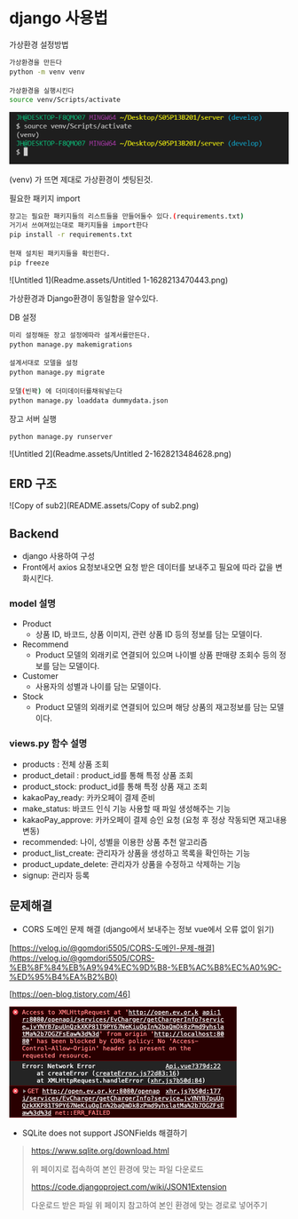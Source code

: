 # django 사용법

가상환경 설정방법 

```bash
가상환경을 만든다
python -m venv venv

가상환경을 실행시킨다
source venv/Scripts/activate
```

![Untitled](Readme.assets/Untitled-1628213460255.png)

(venv) 가 뜨면 제대로 가상환경이 셋팅된것.

필요한 패키지 import

```bash
장고는 필요한 패키지들의 리스트들을 만들어둘수 있다.(requirements.txt)
거기서 쓰여져있는대로 패키지들을 import한다
pip install -r requirements.txt

현재 설치된 패키지들을 확인한다.
pip freeze
```

![Untitled 1](Readme.assets/Untitled 1-1628213470443.png)

가상환경과 Django환경이 동일함을 알수있다.

DB 설정

```bash
미리 설정해둔 장고 설정에따라 설계서를만든다.
python manage.py makemigrations

설계서대로 모델을 설정
python manage.py migrate

모델(빈꽉) 에 더미데이터를채워넣는다
python manage.py loaddata dummydata.json
```

장고 서버 실행

```bash
python manage.py runserver
```

![Untitled 2](Readme.assets/Untitled 2-1628213484628.png)



## ERD 구조

![Copy of sub2](README.assets/Copy of sub2.png)



## Backend

* django 사용하여 구성
* Front에서 axios 요청보내오면 요청 받은 데이터를 보내주고 필요에 따라 값을 변화시킨다. 



### model 설명 

* Product
  * 상품 ID, 바코드, 상품 이미지, 관련 상품 ID 등의 정보를 담는 모델이다.
* Recommend
  * Product 모델의 외래키로 연결되어 있으며 나이별 상품 판매량 조회수 등의 정보를 담는 모델이다.
* Customer
  * 사용자의 성별과 나이를 담는 모델이다.
* Stock
  * Product 모델의 외래키로 연결되어 있으며 해당 상품의 재고정보를 담는 모델이다.



### views.py 함수 설명

* products : 전체 상품 조회
* product_detail : product_id를 통해 특정 상품 조회
* product_stock: product_id를 통해 특정 상품 재고 조회
* kakaoPay_ready: 카카오페이 결제 준비
* make_status: 바코드 인식 기능 사용할 때 파일 생성해주는 기능
* kakaoPay_approve: 카카오페이 결제 승인 요청 (요청 후 정상 작동되면 재고내용 변동)
* recommended: 나이, 성별을 이용한 상품 추천 알고리즘
* product_list_create: 관리자가 상품을 생성하고 목록을 확인하는 기능
* product_update_delete: 관리자가 상품을 수정하고 삭제하는 기능
* signup: 관리자 등록



## 문제해결

* CORS 도메인 문제 해결 (django에서 보내주는 정보 vue에서 오류 없이 읽기)

[https://velog.io/@gomdori5505/CORS-도메인-문제-해결](https://velog.io/@gomdori5505/CORS-%EB%8F%84%EB%A9%94%EC%9D%B8-%EB%AC%B8%EC%A0%9C-%ED%95%B4%EA%B2%B0)

[https://oen-blog.tistory.com/46]

![Untitled](Readme.assets/Untitled.png)

* SQLite does not support JSONFields 해결하기

> https://www.sqlite.org/download.html
>
> 위 페이지로 접속하여 본인 환경에 맞는 파일 다운로드
>
> https://code.djangoproject.com/wiki/JSON1Extension
>
> 다운로드 받은 파일 위 페이지 참고하여 본인 환경에 맞는 경로로 넣어주기


